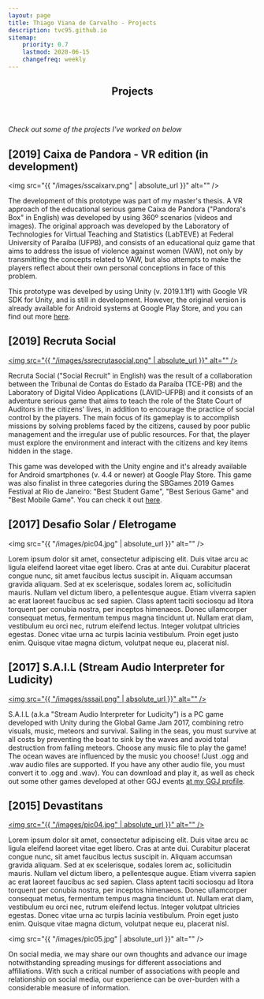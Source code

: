 ```yaml
---
layout: page
title: Thiago Viana de Carvalho - Projects
description: tvc95.github.io
sitemap:
    priority: 0.7
    lastmod: 2020-06-15
    changefreq: weekly
---
```

<header class="major"><h2>Projects</h2></header>

<i style="text-align:center">Check out some of the projects I've worked on below</i>

## [2019] Caixa de Pandora - VR edition (in development)

<span class="image left"><img src="{{ "/images/sscaixarv.png" | absolute_url }}" alt="" /></span>

The development of this prototype was part of my master's thesis. A VR approach of the educational serious game Caixa de Pandora ("Pandora's Box" in English) was developed by using 360º scenarios (videos and images). The original approach was developed by the Laboratory of Technologies for Virtual Teaching and Statistics (LabTEVE) at Federal University of Paraíba (UFPB), and consists of an educational quiz game that aims to address the issue of violence against women (VAW), not only by transmitting the concepts related to VAW, but also attempts to make the players reflect about their own personal conceptions in face of this problem.

This prototype was develped by using Unity (v. 2019.1.1f1) with Google VR SDK for Unity, and is still in development. However, the original version is already available for Android systems at Google Play Store, and you can find out more [here](https://play.google.com/store/apps/details?id=br.ufpb.labteve.caixapandora&hl=pt_BR).

## [2019] Recruta Social

<a href="https://youtu.be/7Aq0b_pwDIg"><span class="image left"><img src="{{ "/images/ssrecrutasocial.png" | absolute_url }}" alt="" /></span></a>

Recruta Social ("Social Recruit" in English) was the result of a collaboration between the Tribunal de Contas do Estado da Paraíba (TCE-PB) and the Laboratory of Digital Video Applications (LAVID-UFPB) and it consists of an adventure serious game that aims to teach the role of the State Court of Auditors in the citizens' lives, in addition to encourage the practice of social control by the players. The main focus of its gameplay is to accomplish missions by solving problems faced by the citizens, caused by poor public management and the irregular use of public resources. For that, the player must explore the environment and interact with the citizens and key items hidden in the stage.

This game was developed with the Unity engine and it's already available for Android smartphones (v. 4.4 or newer) at Google Play Store. This game was also finalist in three categories during the SBGames 2019 Games Festival at Rio de Janeiro: "Best Student Game", "Best Serious Game" and "Best Mobile Game". You can check it out [here](https://play.google.com/store/apps/details?id=com.tce.recrutasocial).

## [2017] Desafio Solar / Eletrogame

<span class="image left"><img src="{{ "/images/pic04.jpg" | absolute_url }}" alt="" /></span>

Lorem ipsum dolor sit amet, consectetur adipiscing elit. Duis vitae arcu ac ligula eleifend laoreet vitae eget libero. Cras at ante dui. Curabitur placerat congue nunc, sit amet faucibus lectus suscipit in. Aliquam accumsan gravida aliquam. Sed at ex scelerisque, sodales lorem ac, sollicitudin mauris. Nullam vel dictum libero, a pellentesque augue. Etiam viverra sapien ac erat laoreet faucibus ac sed sapien. Class aptent taciti sociosqu ad litora torquent per conubia nostra, per inceptos himenaeos. Donec ullamcorper consequat metus, fermentum tempus magna tincidunt ut. Nullam erat diam, vestibulum eu orci nec, rutrum eleifend lectus. Integer volutpat ultricies egestas. Donec vitae urna ac turpis lacinia vestibulum. Proin eget justo enim. Quisque vitae magna dictum, volutpat neque eu, placerat nisl.

## [2017] S.A.I.L (Stream Audio Interpreter for Ludicity)

<a href="https://youtu.be/EoN2Vm4uGJM"><span class="image left"><img src="{{ "/images/sssail.png" | absolute_url }}" alt="" /></span></a>

S.A.I.L (a.k.a "Stream Audio Interpreter for Ludicity") is a PC game developed with Unity during the Global Game Jam 2017, combining retro visuals, music, meteors and survival. Sailing in the seas, you must survive at all costs by preventing the boat to sink by the waves and avoid total destruction from falling meteors. Choose any music file to play the game! The ocean waves are influenced by the music you choose! (Just .ogg and .wav audio files are supported. If you have any other audio file, you must convert it to .ogg and .wav). You can download and play it, as well as check out some other games developed at other GGJ events [at my GGJ profile](https://globalgamejam.org/users/velvetrage).

## [2015] Devastitans

<a href="https://youtu.be/fNfCZitzqCA" class="image left"><img src="{{ "/images/pic04.jpg" | absolute_url }}" alt="" /></a>

Lorem ipsum dolor sit amet, consectetur adipiscing elit. Duis vitae arcu ac ligula eleifend laoreet vitae eget libero. Cras at ante dui. Curabitur placerat congue nunc, sit amet faucibus lectus suscipit in. Aliquam accumsan gravida aliquam. Sed at ex scelerisque, sodales lorem ac, sollicitudin mauris. Nullam vel dictum libero, a pellentesque augue. Etiam viverra sapien ac erat laoreet faucibus ac sed sapien. Class aptent taciti sociosqu ad litora torquent per conubia nostra, per inceptos himenaeos. Donec ullamcorper consequat metus, fermentum tempus magna tincidunt ut. Nullam erat diam, vestibulum eu orci nec, rutrum eleifend lectus. Integer volutpat ultricies egestas. Donec vitae urna ac turpis lacinia vestibulum. Proin eget justo enim. Quisque vitae magna dictum, volutpat neque eu, placerat nisl.

<!-- ### Content is Imortant
<div class="box">
  <p>
  In saying that, a one-measure fits-all approach won't do the trick with regards to content promoting. Rather, an emphasis on making remarkable, high caliber and totally genuine content that is engaging, helpful and fascinating for customers will get you the crown. From content, video and symbolism to infographics, studies, online courses and podcasts, whatever your favored content medium is, guarantee it is shareable and pertinent to your industry.
  </p>
</div> -->

<span class="image left"><img src="{{ "/images/pic05.jpg" | absolute_url }}" alt="" /></span>

On social media, we may share our own thoughts and advance our image notwithstanding spreading musings for different associations and affiliations. With such a critical number of associations with people and relationship on social media, our experience can be over-burden with a considerable measure of information.
